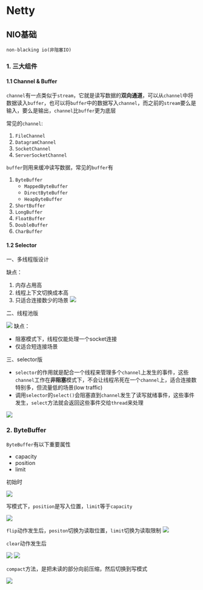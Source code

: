 # Netty
## NIO基础
```non-blacking io(非阻塞IO)```
### 1. 三大组件
#### 1.1 Channel & Buffer
```channel```有一点类似于```stream```，它就是读写数据的**双向通道**，可以从```channel```中将数据读入```buffer```，也可以将```buffer```中的数据写入```channel```，而之前的```stream```要么是输入，要么是输出，```channel```比```buffer```更为底层

常见的```channel```:

1. ```FileChannel```
2. ```DatagramChannel```
3. ```SocketChannel```
4. ```ServerSocketChannel```
   
```buffer```则用来缓冲读写数据，常见的```buffer```有

1. ```ByteBuffer```
   * ```MappedByteBuffer```
   * ```DirectByteBuffer```
   * ```HeapByteBuffer```
2. ```ShortBuffer```
3. ```LongBuffer```
4. ```FloatBuffer```
5. ```DoubleBuffer```
6. ```CharBuffer```
#### 1.2 Selector
一、多线程版设计

缺点：
1. 内存占用高
2. 线程上下文切换成本高
3. 只适合连接数少的场景
![](images/netty/1-1.png)

二、线程池版

![](images/netty/1-2.png)
缺点：
* 阻塞模式下，线程仅能处理一个socket连接
* 仅适合短连接场景

三、selector版
* ```selector```的作用就是配合一个线程来管理多个```channel```上发生的事件，这些```channel```工作在**非阻塞**模式下，不会让线程吊死在一个```channel```上，适合连接数特别多，但流量低的场景(low traffic)
* 调用```selector```的```select()```会阻塞直到```channel```发生了读写就绪事件，这些事件发生，```select```方法就会返回这些事件交给```thread```来处理
  
![](images/netty/1-3.png)

### 2. ByteBuffer
```ByteBuffer```有以下重要属性
* capacity
* position
* limit
  
初始时

![](images/netty/2-1.png)

写模式下，```position```是写入位置，```limit```等于```capacity```

![](images/netty/2-2.png)

```flip```动作发生后，```positon```切换为读取位置，```limit```切换为读取限制
![](images/netty/2-3.png)

```clear```动作发生后

![](images/netty/2-3.png)
![](images/netty/2-4.png)

```compact```方法，是把未读的部分向前压缩，然后切换到写模式

![](images/netty/2-4.png)


  